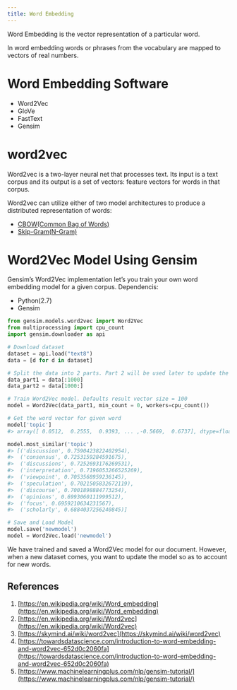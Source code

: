 ```yaml
---
title: Word Embedding
---
```


Word Embedding is the vector representation of a particular word.

In word embedding words or phrases from the vocabulary are mapped to vectors of real numbers.

# Word Embedding Software
* Word2Vec
* GloVe
* FastText
* Gensim


# word2vec

Word2vec is a two-layer neural net that processes text. Its input is a text corpus and its output is a set of vectors: feature vectors for words in that corpus. 

Word2vec can utilize either of two model architectures to produce a distributed representation of words:

* [CBOW(Common Bag of Words)](bow.md)
* [Skip-Gram(N-Gram)](ngram.md)

# Word2Vec Model Using Gensim

Gensim’s Word2Vec implementation let’s you train your own word embedding model for a given corpus.
Dependencis: 

* Python(2.7)
* Gensim
            


```python
from gensim.models.word2vec import Word2Vec
from multiprocessing import cpu_count
import gensim.downloader as api

# Download dataset
dataset = api.load("text8")
data = [d for d in dataset]

# Split the data into 2 parts. Part 2 will be used later to update the model
data_part1 = data[:1000]
data_part2 = data[1000:]

# Train Word2Vec model. Defaults result vector size = 100
model = Word2Vec(data_part1, min_count = 0, workers=cpu_count())

# Get the word vector for given word
model['topic']
#> array([ 0.0512,  0.2555,  0.9393, ... ,-0.5669,  0.6737], dtype=float32)

model.most_similar('topic')
#> [('discussion', 0.7590423822402954),
#>  ('consensus', 0.7253159284591675),
#>  ('discussions', 0.7252693176269531),
#>  ('interpretation', 0.7196053266525269),
#>  ('viewpoint', 0.7053568959236145),
#>  ('speculation', 0.7021505832672119),
#>  ('discourse', 0.7001898884773254),
#>  ('opinions', 0.6993060111999512),
#>  ('focus', 0.6959210634231567),
#>  ('scholarly', 0.6884037256240845)]

# Save and Load Model
model.save('newmodel')
model = Word2Vec.load('newmodel')
```


We have trained and saved a Word2Vec model for our document. However, when a new dataset comes, you want to update the model so as to account for new words.

## References
1. [https://en.wikipedia.org/wiki/Word_embedding](https://en.wikipedia.org/wiki/Word_embedding)
2. [https://en.wikipedia.org/wiki/Word2vec](https://en.wikipedia.org/wiki/Word2vec)
3. [https://skymind.ai/wiki/word2vec](https://skymind.ai/wiki/word2vec)
4. [https://towardsdatascience.com/introduction-to-word-embedding-and-word2vec-652d0c2060fa](https://towardsdatascience.com/introduction-to-word-embedding-and-word2vec-652d0c2060fa)
5. [https://www.machinelearningplus.com/nlp/gensim-tutorial/](https://www.machinelearningplus.com/nlp/gensim-tutorial/)
